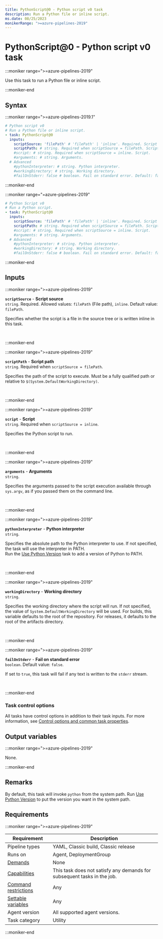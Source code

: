 ```yaml
---
title: PythonScript@0 - Python script v0 task
description: Run a Python file or inline script.
ms.date: 08/25/2023
monikerRange: ">=azure-pipelines-2019"
---
```


# PythonScript@0 - Python script v0 task

<!-- :::description::: -->
:::moniker range=">=azure-pipelines-2019"

<!-- :::editable-content name="description"::: -->
Use this task to run a Python file or inline script.
<!-- :::editable-content-end::: -->

:::moniker-end
<!-- :::description-end::: -->

<!-- :::syntax::: -->
## Syntax

:::moniker range=">=azure-pipelines-2019.1"

```yaml
# Python script v0
# Run a Python file or inline script.
- task: PythonScript@0
  inputs:
    scriptSource: 'filePath' # 'filePath' | 'inline'. Required. Script source. Default: filePath.
    scriptPath: # string. Required when scriptSource = filePath. Script path. 
    #script: # string. Required when scriptSource = inline. Script. 
    #arguments: # string. Arguments. 
  # Advanced
    #pythonInterpreter: # string. Python interpreter. 
    #workingDirectory: # string. Working directory. 
    #failOnStderr: false # boolean. Fail on standard error. Default: false.
```

:::moniker-end

:::moniker range="=azure-pipelines-2019"

```yaml
# Python Script v0
# Run a Python script.
- task: PythonScript@0
  inputs:
    scriptSource: 'filePath' # 'filePath' | 'inline'. Required. Script source. Default: filePath.
    scriptPath: # string. Required when scriptSource = filePath. Script path. 
    #script: # string. Required when scriptSource = inline. Script. 
    #arguments: # string. Arguments. 
  # Advanced
    #pythonInterpreter: # string. Python interpreter. 
    #workingDirectory: # string. Working directory. 
    #failOnStderr: false # boolean. Fail on standard error. Default: false.
```

:::moniker-end
<!-- :::syntax-end::: -->

<!-- :::inputs::: -->
## Inputs

<!-- :::item name="scriptSource"::: -->
:::moniker range=">=azure-pipelines-2019"

**`scriptSource`** - **Script source**<br>
`string`. Required. Allowed values: `filePath` (File path), `inline`. Default value: `filePath`.<br>
<!-- :::editable-content name="helpMarkDown"::: -->
Specifies whether the script is a file in the source tree or is written inline in this task.
<!-- :::editable-content-end::: -->
<br>

:::moniker-end
<!-- :::item-end::: -->
<!-- :::item name="scriptPath"::: -->
:::moniker range=">=azure-pipelines-2019"

**`scriptPath`** - **Script path**<br>
`string`. Required when `scriptSource = filePath`.<br>
<!-- :::editable-content name="helpMarkDown"::: -->
Specifies the path of the script to execute. Must be a fully qualified path or relative to `$(System.DefaultWorkingDirectory)`.
<!-- :::editable-content-end::: -->
<br>

:::moniker-end
<!-- :::item-end::: -->
<!-- :::item name="script"::: -->
:::moniker range=">=azure-pipelines-2019"

**`script`** - **Script**<br>
`string`. Required when `scriptSource = inline`.<br>
<!-- :::editable-content name="helpMarkDown"::: -->
Specifies the Python script to run.
<!-- :::editable-content-end::: -->
<br>

:::moniker-end
<!-- :::item-end::: -->
<!-- :::item name="arguments"::: -->
:::moniker range=">=azure-pipelines-2019"

**`arguments`** - **Arguments**<br>
`string`.<br>
<!-- :::editable-content name="helpMarkDown"::: -->
Specifies the arguments passed to the script execution available through `sys.argv`, as if you passed them on the command line.
<!-- :::editable-content-end::: -->
<br>

:::moniker-end
<!-- :::item-end::: -->
<!-- :::item name="pythonInterpreter"::: -->
:::moniker range=">=azure-pipelines-2019"

**`pythonInterpreter`** - **Python interpreter**<br>
`string`.<br>
<!-- :::editable-content name="helpMarkDown"::: -->
Specifies the absolute path to the Python interpreter to use. If not specified, the task will use the interpreter in PATH.  
Run the [Use Python Version](https://go.microsoft.com/fwlink/?linkid=871498) task to add a version of Python to PATH.
<!-- :::editable-content-end::: -->
<br>

:::moniker-end
<!-- :::item-end::: -->
<!-- :::item name="workingDirectory"::: -->
:::moniker range=">=azure-pipelines-2019"

**`workingDirectory`** - **Working directory**<br>
`string`.<br>
<!-- :::editable-content name="helpMarkDown"::: -->
Specifies the working directory where the script will run. If not specified, the value of `System.DefaultWorkingDirectory` will be used. For builds, this variable defaults to the root of the repository. For releases, it defaults to the root of the artifacts directory.
<!-- :::editable-content-end::: -->
<br>

:::moniker-end
<!-- :::item-end::: -->
<!-- :::item name="failOnStderr"::: -->
:::moniker range=">=azure-pipelines-2019"

**`failOnStderr`** - **Fail on standard error**<br>
`boolean`. Default value: `false`.<br>
<!-- :::editable-content name="helpMarkDown"::: -->
If set to `true`, this task will fail if any text is written to the `stderr` stream.
<!-- :::editable-content-end::: -->
<br>

:::moniker-end
<!-- :::item-end::: -->

### Task control options

All tasks have control options in addition to their task inputs. For more information, see [Control options and common task properties](/azure/devops/pipelines/yaml-schema/steps-task#common-task-properties).
<!-- :::inputs-end::: -->

<!-- :::outputVariables::: -->
## Output variables

:::moniker range=">=azure-pipelines-2019"

None.

:::moniker-end
<!-- :::outputVariables-end::: -->

<!-- :::remarks::: -->
<!-- :::editable-content name="remarks"::: -->
## Remarks

By default, this task will invoke `python` from the system path.
Run [Use Python Version](use-python-version-v0.md) to put the version you want in the system path.
<!-- :::editable-content-end::: -->
<!-- :::remarks-end::: -->

<!-- :::examples::: -->
<!-- :::editable-content name="examples"::: -->
<!-- :::editable-content-end::: -->
<!-- :::examples-end::: -->

<!-- :::properties::: -->
## Requirements

:::moniker range=">=azure-pipelines-2019"

| Requirement | Description |
|-------------|-------------|
| Pipeline types | YAML, Classic build, Classic release |
| Runs on | Agent, DeploymentGroup |
| [Demands](/azure/devops/pipelines/process/demands) | None |
| [Capabilities](/azure/devops/pipelines/agents/agents#capabilities) | This task does not satisfy any demands for subsequent tasks in the job. |
| [Command restrictions](/azure/devops/pipelines/security/templates#agent-logging-command-restrictions) | Any |
| [Settable variables](/azure/devops/pipelines/security/templates#agent-logging-command-restrictions) | Any |
| Agent version | All supported agent versions. |
| Task category | Utility |

:::moniker-end
<!-- :::properties-end::: -->

<!-- :::see-also::: -->
<!-- :::editable-content name="seeAlso"::: -->
<!-- :::editable-content-end::: -->
<!-- :::see-also-end::: -->